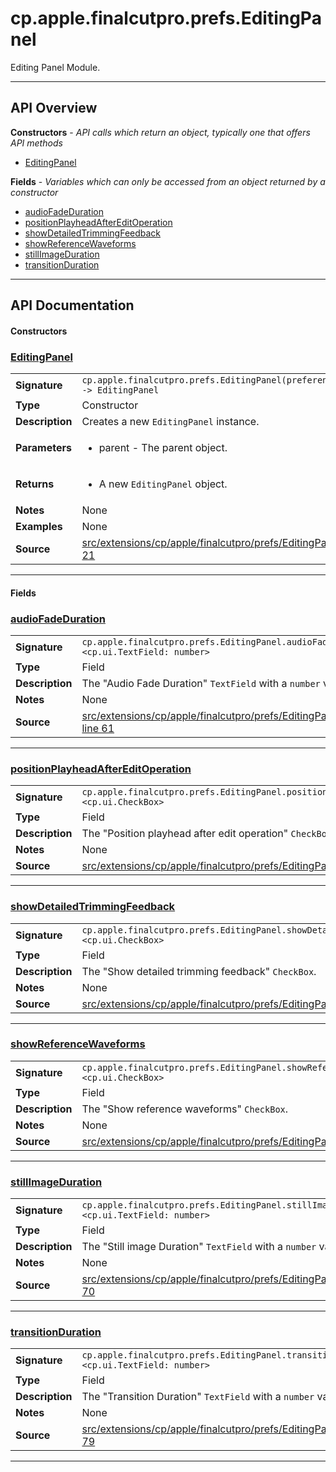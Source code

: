 # cp.apple.finalcutpro.prefs.EditingPanel

Editing Panel Module.

---

## API Overview
**Constructors** - _API calls which return an object, typically one that offers API methods_
 * [EditingPanel](#editingpanel)

**Fields** - _Variables which can only be accessed from an object returned by a constructor_
 * [audioFadeDuration](#audiofadeduration)
 * [positionPlayheadAfterEditOperation](#positionplayheadaftereditoperation)
 * [showDetailedTrimmingFeedback](#showdetailedtrimmingfeedback)
 * [showReferenceWaveforms](#showreferencewaveforms)
 * [stillImageDuration](#stillimageduration)
 * [transitionDuration](#transitionduration)


---

## API Documentation

#### Constructors


### [EditingPanel](#editingpanel)

|                                             |                                                                                     |
| --------------------------------------------|-------------------------------------------------------------------------------------|
| **Signature**                               | `cp.apple.finalcutpro.prefs.EditingPanel(preferencesDialog) -> EditingPanel`                                                                    |
| **Type**                                    | Constructor                                                                     |
| **Description**                             | Creates a new `EditingPanel` instance.                                                                     |
| **Parameters**                              | <ul><li>parent - The parent object.</li></ul> |
| **Returns**                                 | <ul><li>A new `EditingPanel` object.</li></ul>          |
| **Notes**                                   | None |
| **Examples**                                | None |
| **Source**                                  | [src/extensions/cp/apple/finalcutpro/prefs/EditingPanel.lua line 21](https://github.com/CommandPost/CommandPost/blob/develop/src/extensions/cp/apple/finalcutpro/prefs/EditingPanel.lua#L21) |

---

#### Fields


### [audioFadeDuration](#audiofadeduration)

|                                             |                                                                                     |
| --------------------------------------------|-------------------------------------------------------------------------------------|
| **Signature**                               | `cp.apple.finalcutpro.prefs.EditingPanel.audioFadeDuration <cp.ui.TextField: number>`                                                                    |
| **Type**                                    | Field                                                                     |
| **Description**                             | The "Audio Fade Duration" `TextField` with a `number` value.                                                                     |
| **Notes**                                   | None |
| **Source**                                  | [src/extensions/cp/apple/finalcutpro/prefs/EditingPanel.lua line 61](https://github.com/CommandPost/CommandPost/blob/develop/src/extensions/cp/apple/finalcutpro/prefs/EditingPanel.lua#L61) |

---


### [positionPlayheadAfterEditOperation](#positionplayheadaftereditoperation)

|                                             |                                                                                     |
| --------------------------------------------|-------------------------------------------------------------------------------------|
| **Signature**                               | `cp.apple.finalcutpro.prefs.EditingPanel.positionPlayheadAfterEditOperation <cp.ui.CheckBox>`                                                                    |
| **Type**                                    | Field                                                                     |
| **Description**                             | The "Position playhead after edit operation" `CheckBox`.                                                                     |
| **Notes**                                   | None |
| **Source**                                  | [src/extensions/cp/apple/finalcutpro/prefs/EditingPanel.lua line 43](https://github.com/CommandPost/CommandPost/blob/develop/src/extensions/cp/apple/finalcutpro/prefs/EditingPanel.lua#L43) |

---


### [showDetailedTrimmingFeedback](#showdetailedtrimmingfeedback)

|                                             |                                                                                     |
| --------------------------------------------|-------------------------------------------------------------------------------------|
| **Signature**                               | `cp.apple.finalcutpro.prefs.EditingPanel.showDetailedTrimmingFeedback <cp.ui.CheckBox>`                                                                    |
| **Type**                                    | Field                                                                     |
| **Description**                             | The "Show detailed trimming feedback" `CheckBox`.                                                                     |
| **Notes**                                   | None |
| **Source**                                  | [src/extensions/cp/apple/finalcutpro/prefs/EditingPanel.lua line 34](https://github.com/CommandPost/CommandPost/blob/develop/src/extensions/cp/apple/finalcutpro/prefs/EditingPanel.lua#L34) |

---


### [showReferenceWaveforms](#showreferencewaveforms)

|                                             |                                                                                     |
| --------------------------------------------|-------------------------------------------------------------------------------------|
| **Signature**                               | `cp.apple.finalcutpro.prefs.EditingPanel.showReferenceWaveforms <cp.ui.CheckBox>`                                                                    |
| **Type**                                    | Field                                                                     |
| **Description**                             | The "Show reference waveforms" `CheckBox`.                                                                     |
| **Notes**                                   | None |
| **Source**                                  | [src/extensions/cp/apple/finalcutpro/prefs/EditingPanel.lua line 52](https://github.com/CommandPost/CommandPost/blob/develop/src/extensions/cp/apple/finalcutpro/prefs/EditingPanel.lua#L52) |

---


### [stillImageDuration](#stillimageduration)

|                                             |                                                                                     |
| --------------------------------------------|-------------------------------------------------------------------------------------|
| **Signature**                               | `cp.apple.finalcutpro.prefs.EditingPanel.stillImageDuration <cp.ui.TextField: number>`                                                                    |
| **Type**                                    | Field                                                                     |
| **Description**                             | The "Still image Duration" `TextField` with a `number` value.                                                                     |
| **Notes**                                   | None |
| **Source**                                  | [src/extensions/cp/apple/finalcutpro/prefs/EditingPanel.lua line 70](https://github.com/CommandPost/CommandPost/blob/develop/src/extensions/cp/apple/finalcutpro/prefs/EditingPanel.lua#L70) |

---


### [transitionDuration](#transitionduration)

|                                             |                                                                                     |
| --------------------------------------------|-------------------------------------------------------------------------------------|
| **Signature**                               | `cp.apple.finalcutpro.prefs.EditingPanel.transitionDuration <cp.ui.TextField: number>`                                                                    |
| **Type**                                    | Field                                                                     |
| **Description**                             | The "Transition Duration" `TextField` with a `number` value.                                                                     |
| **Notes**                                   | None |
| **Source**                                  | [src/extensions/cp/apple/finalcutpro/prefs/EditingPanel.lua line 79](https://github.com/CommandPost/CommandPost/blob/develop/src/extensions/cp/apple/finalcutpro/prefs/EditingPanel.lua#L79) |

---

